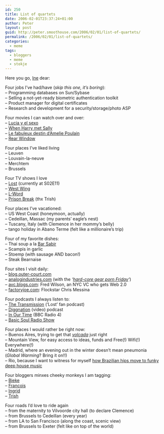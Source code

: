 ```yaml
---
id: 250
title: List of quartets
date: 2006-02-01T23:37:24+01:00
author: Peter
layout: post
guid: http://peter.smoothouse.com/2006/02/01/list-of-quartets/
permalink: /2006/02/01/list-of-quartets/
categories:
  - meme
tags:
  - bloggers
  - meme
  - stokje
---
```

Here you go, [Ine](http://mastuvu.typepad.com/monuments/2006/01/pass_the_stick.html) dear:

Four jobs I’ve had/have (_skip this one, it&#8217;s boring_):  
&#8211; Programming databases on Sun/Sybase  
&#8211; Selling a not-yet-ready biometric authentication toolkit  
&#8211; Product manager for digital certificates  
&#8211; Research and development for a security/storage/photo ASP

Four movies I can watch over and over:  
&#8211; [Lucia y el sexo](http://www.imdb.com/title/tt0254455/)  
&#8211; [When Harry met Sally](http://www.imdb.com/title/tt0098635/)  
&#8211; [Le fabuleux destin d&#8217;Amelie Poulain](http://www.imdb.com/title/tt0211915/)  
&#8211; [Rear Window](http://www.imdb.com/title/tt0047396/)

Four places I’ve liked living  
&#8211; Leuven  
&#8211; Louvain-la-neuve  
&#8211; Merchtem  
&#8211; Brussels

Four TV shows I love  
&#8211; [Lost](http://abc.go.com/primetime/lost/) (currently at S02E11)  
&#8211; [West Wing](http://www.nbc.com/The_West_Wing/)  
&#8211; [L-Word](http://www.thelwordonline.com/)  
&#8211; [Prison Break](http://www.fox.com/prisonbreak/) (thx Trish)

Four places I’ve vacationed:  
&#8211; US West Coast (honeymoon, actually)  
&#8211; Cedeillan, Massac (my parents&#8217; eagle&#8217;s nest)  
&#8211; Tuscany, Italy (with Clemence in her mommy&#8217;s belly)  
&#8211; tango holiday in Abano Terme (felt like a millionaire&#8217;s trip)

Four of my favorite dishes:  
&#8211; Thai soup a la [Bar Sabir](http://brussel.blogt.be/2006/01/22/bar-sabir.html)  
&#8211; Scampis in garlic  
&#8211; Stoemp (with sausage AND bacon!)  
&#8211; Steak Bearnaise

Four sites I visit daily:  
&#8211; [blog.outer-court.com](http://blog.outer-court.com/)  
&#8211; [analogindustries.com](http://www.analogindustries.com/) (with the _&#8216;[hard-core gear porn Friday](http://www.analogindustries.com/blog/entry.jsp?msgid=1138342652285)&#8216;_)  
&#8211; [avc.blogs.com](http://avc.blogs.com/): Fred Wilson, an NYC VC who gets Web 2.0  
&#8211; [factoryjoe.com](http://factoryjoe.com/blog/): Flockstar Chris Messina

Four podcasts I always listen to:  
&#8211; [The Transmission](http://www.hawaiiup.com/lost/) (&#8216;Lost&#8217; fan podcast)  
&#8211; [Diggnation](http://revision3.com/diggnation) (video) podcast  
&#8211; [In Our Time](http://www.bbc.co.uk/radio4/history/inourtime/) (BBC Radio 4)  
&#8211; [Basic Soul Radio Show](http://www.underground-fusion.com/ondemand/basicsoul/)

Four places I would rather be right now:  
&#8211; Buenos Aires, trying to get that [_volcada_](http://tango.smoothouse.com/dance/Volcada) just right  
&#8211; Mountain View, for easy access to ideas, funds and Free(!) Wifi(!) Everywhere(!)  
&#8211; Madrid, where an evening out in the winter doesn&#8217;t mean pneumonia (_Global Warming_? Bring it on!!)  
&#8211; Rio, because I want to witness for myself [how Brazilian hips move to funky deep house music](http://www.baeyens.net/baeyens/view.php?id=1622)

Four bloggers minxes cheeky monkeys I am tagging:  
&#8211; [Bieke](http://vanhellemont.blogspot.com/)  
&#8211; [Francois](http://francois.shoob.com/)  
&#8211; [Ingrid](http://ingridgoesnewzealand.blogspot.com/)  
&#8211; [Trish](http://haveadaydotcom.blogspot.com/)

Four roads I’d love to ride again  
&#8211; from the maternity to Vilvoorde city hall (to declare Clemence)  
&#8211; from Brussels to Cedeillan (every year)  
&#8211; from LA to San Francisco (along the coast, scenic view)  
&#8211; from Brussels to Exeter (felt like on top of the world)